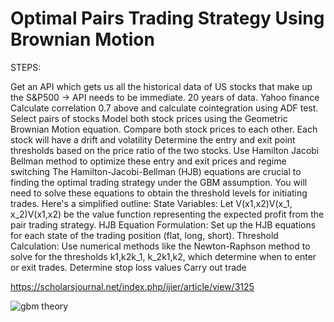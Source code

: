 # Optimal Pairs Trading Strategy Using Brownian Motion





STEPS:

Get an API which gets us all the historical data of US stocks that make up the S&P500 -> API needs to be immediate. 20 years of data. Yahoo finance
Calculate correlation 0.7 above and calculate cointegration using ADF test. Select pairs of stocks
Model both stock prices using the Geometric Brownian Motion equation. Compare both stock prices to each other. Each stock will have a drift and volatility
Determine the entry and exit point thresholds based on the price ratio of the two stocks. Use Hamilton Jacobi Bellman method to optimize these entry and exit prices and regime switching
The Hamilton-Jacobi-Bellman (HJB) equations are crucial to finding the optimal trading strategy under the GBM assumption. You will need to solve these equations to obtain the threshold levels for initiating trades. Here's a simplified outline:
State Variables: Let V(x1,x2)V(x_1, x_2)V(x1​,x2​) be the value function representing the expected profit from the pair trading strategy.
HJB Equation Formulation: Set up the HJB equations for each state of the trading position (flat, long, short).
Threshold Calculation: Use numerical methods like the Newton-Raphson method to solve for the thresholds k1,k2k_1, k_2k1​,k2​, which determine when to enter or exit trades.
Determine stop loss values
Carry out trade


https://scholarsjournal.net/index.php/ijier/article/view/3125


![gbm theory](https://github.com/user-attachments/assets/bdfe0b7e-09ae-4441-8090-5ad18ebe3381)
